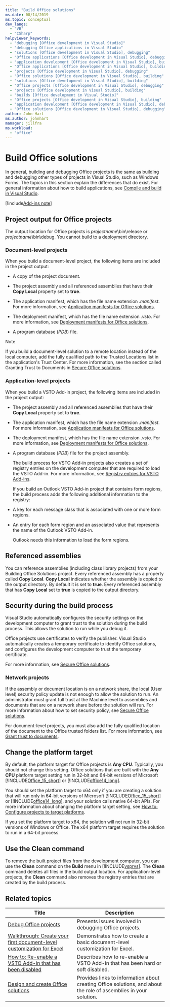 ```yaml
---
title: "Build Office solutions"
ms.date: 08/14/2019
ms.topic: conceptual
dev_langs:
  - "VB"
  - "CSharp"
helpviewer_keywords:
  - "debugging [Office development in Visual Studio]"
  - "debugging Office applications in Visual Studio"
  - "solutions [Office development in Visual Studio], debugging"
  - "Office applications [Office development in Visual Studio], debugging"
  - "application development [Office development in Visual Studio], building"
  - "Office applications [Office development in Visual Studio], building"
  - "projects [Office development in Visual Studio], debugging"
  - "Office solutions [Office development in Visual Studio], building"
  - "solutions [Office development in Visual Studio], building"
  - "Office projects [Office development in Visual Studio], debugging"
  - "projects [Office development in Visual Studio], building"
  - "builds [Office development in Visual Studio]"
  - "Office projects [Office development in Visual Studio], building"
  - "application development [Office development in Visual Studio], debugging"
  - "Office solutions [Office development in Visual Studio], debugging"
author: John-Hart
ms.author: johnhart
manager: jillfra
ms.workload:
  - "office"
---
```

# Build Office solutions
  In general, building and debugging Office projects is the same as building and debugging other types of projects in Visual Studio, such as Windows Forms. The topics in this section explain the differences that do exist. For general information about how to build applications, see [Compile and build in Visual Studio](../ide/compiling-and-building-in-visual-studio.md).

[!include[Add-ins note](../includes/addinsnote.md)]

## Project output for Office projects
 The output location for Office projects is *projectname*\bin\release or *projectname*\bin\debug. You cannot build to a deployment directory.

### Document-level projects
 When you build a document-level project, the following items are included in the project output:

- A copy of the project document.

- The project assembly and all referenced assemblies that have their **Copy Local** property set to **true**.

- The application manifest, which has the file name extension *.manifest*. For more information, see [Application manifests for Office solutions](../vsto/application-manifests-for-office-solutions.md).

- The deployment manifest, which has the file name extension *.vsto*. For more information, see [Deployment manifests for Office solutions](../vsto/deployment-manifests-for-office-solutions.md).

- A program database (*PDB*) file.

> [!NOTE]
> If you build a document-level solution to a remote location instead of the local computer, add the fully qualified path to the Trusted Locations list in the application's Trust Center. For more information, see the section called Granting Trust to Documents in [Secure Office solutions](../vsto/securing-office-solutions.md).

### Application-level projects
 When you build a VSTO Add-in project, the following items are included in the project output:

- The project assembly and all referenced assemblies that have their **Copy Local** property set to **true**.

- The application manifest, which has the file name extension *.manifest*. For more information, see [Application manifests for Office solutions](../vsto/application-manifests-for-office-solutions.md).

- The deployment manifest, which has the file name extension *.vsto*. For more information, see [Deployment manifests for Office solutions](../vsto/deployment-manifests-for-office-solutions.md).

- A program database (*PDB*) file for the project assembly.

  The build process for VSTO Add-in projects also creates a set of registry entries on the development computer that are required to load the VSTO Add-in. For more information, see [Registry entries for VSTO Add-ins](../vsto/registry-entries-for-vsto-add-ins.md).

  If you build an Outlook VSTO Add-in project that contains form regions, the build process adds the following additional information to the registry:

- A key for each message class that is associated with one or more form regions.

- An entry for each form region and an associated value that represents the name of the Outlook VSTO Add-in.

  Outlook needs this information to load the form regions.

## Referenced assemblies
 You can reference assemblies (including class library projects) from your Building Office Solutions project. Every referenced assembly has a property called **Copy Local**. **Copy Local** indicates whether the assembly is copied to the output directory. By default it is set to **true**. Every referenced assembly that has **Copy Local** set to **true** is copied to the output directory.

## Security during the build process
 Visual Studio automatically configures the security settings on the development computer to grant trust to the solution during the build process. This allows the solution to run while you debug it.

 Office projects use certificates to verify the publisher. Visual Studio automatically creates a temporary certificate to identify Office solutions, and configures the development computer to trust the temporary certificate.

 For more information, see [Secure Office solutions](../vsto/securing-office-solutions.md).

### Network projects
 If the assembly or document location is on a network share, the local (User level) security policy update is not enough to allow the solution to run. An administrator must grant full trust at the Machine level to assemblies and documents that are on a network share before the solution will run. For more information about how to set security policy, see [Secure Office solutions](../vsto/securing-office-solutions.md).

 For document-level projects, you must also add the fully qualified location of the document to the Office trusted folders list. For more information, see [Grant trust to documents](../vsto/granting-trust-to-documents.md).

## Change the platform target
 By default, the platform target for Office projects is **Any CPU**. Typically, you should not change this setting. Office solutions that are built with the **Any CPU** platform target setting run in 32-bit and 64-bit versions of Microsoft [!INCLUDE[Office_15_short](../vsto/includes/office-15-short-md.md)] or [!INCLUDE[office14_long](../vsto/includes/office14-long-md.md)].

 You should set the platform target to x64 only if you are creating a solution that will run only in 64-bit versions of Microsoft [!INCLUDE[Office_15_short](../vsto/includes/office-15-short-md.md)] or [!INCLUDE[office14_long](../vsto/includes/office14-long-md.md)], and your solution calls native 64-bit APIs. For more information about changing the platform target setting, see [How to: Configure projects to target platforms](../ide/how-to-configure-projects-to-target-platforms.md).

 If you set the platform target to x64, the solution will not run in 32-bit versions of Windows or Office. The x64 platform target requires the solution to run in a 64-bit process.

## Use the Clean command
 To remove the built project files from the development computer, you can use the **Clean** command on the **Build** menu in [!INCLUDE[vsprvs](../sharepoint/includes/vsprvs-md.md)]. The **Clean** command deletes all files in the build output location. For application-level projects, the **Clean** command also removes the registry entries that are created by the build process.

## Related topics

|Title|Description|
|-----------|-----------------|
|[Debug Office projects](../vsto/debugging-office-projects.md)|Presents issues involved in debugging Office projects.|
|[Walkthrough: Create your first document-level customization for Excel](../vsto/walkthrough-creating-your-first-document-level-customization-for-excel.md)|Demonstrates how to create a basic document-level customization for Excel.|
|[How to: Re-enable a VSTO Add-in that has been disabled](../vsto/how-to-re-enable-a-vsto-add-in-that-has-been-disabled.md)|Describes how to re-enable a VSTO Add-in that has been hard or soft disabled.|
|[Design and create Office solutions](../vsto/designing-and-creating-office-solutions.md)|Provides links to information about creating Office solutions, and about the role of assemblies in your solution.|